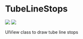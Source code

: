 # TubeLineStops

![](https://img.shields.io/badge/language-swift-blue.svg)
![](https://img.shields.io/badge/version-1.0.0-red.svg)

UIView class to draw tube line stops
